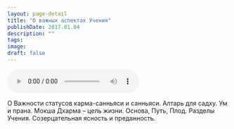 ```yaml
---
layout: page-detail
title: "О важных аспектах Учения"
publishDate: 2017.01.04
description: ""
tags:
image:
draft: false
---
```


<audio title="2017.01.04 - О важных аспектах Учения.mp3" src="https://filer-api.advayta.org/v1.0/public/files/74886" controls=""></audio>

 О Важности статусов карма-санньяси и санньяси. Алтарь для садху. Ум и прана. Мокша Дхарма – цель жизни. Основа, Путь, Плод. Разделы Учения. Созерцательная ясность и преданность. 

  
